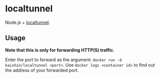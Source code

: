 localtunnel
===========
Node.js + [localtunnel](http://localtunnel.me/).

Usage
-----
**Note that this is only for forwarding HTTP(S) traffic.**

Enter the port to forward as the argument: `docker run -d kaixhin/localtunnel <port>`.
Use `docker logs <container id>` to find out the address of your forwarded port.

